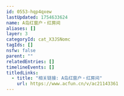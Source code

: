 ```yaml
---
id: 0553-hqp4qxew
lastUpdated: 1754633624
name: A岛红窗户・红房间
aliases: []
layer: 3
categoryId: cat_X3JSNomc
tagIds: []
nsfw: false
parent: ""
relatedEntries: []
timelineEvents: []
titledLinks:
  - title: "相关链接: A岛红窗户・红房间"
    url: https://www.acfun.cn/v/ac21143361
---
```


